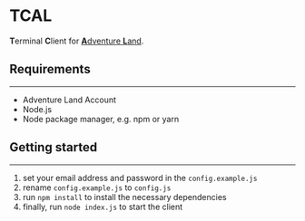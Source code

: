 # TCAL
**T**erminal **C**lient for [**A**dventure **L**and](https://adventure.land).

## Requirements
---
* Adventure Land Account
* Node.js
* Node package manager, e.g. npm or yarn

## Getting started
---
1. set your email address and password in the `config.example.js`
2. rename `config.example.js` to `config.js`
3. run `npm install` to install the necessary dependencies
4. finally, run `node index.js` to start the client